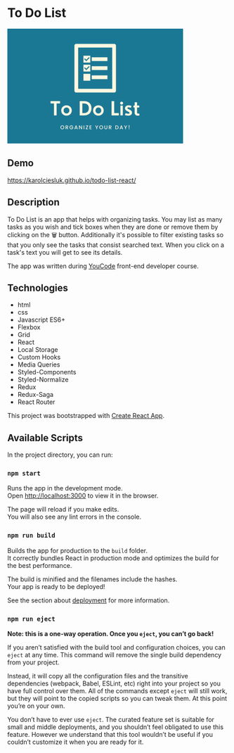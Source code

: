 # To Do List

![ToDo List logo](./readmeImage1.png)

## Demo

https://karolciesluk.github.io/todo-list-react/

## Description

To Do List is an app that helps with organizing tasks.
You may list as many tasks as you wish and tick boxes when they are done or remove them by clicking on the 🗑 button. 
Additionally it's possible to filter existing tasks so that you only see the tasks that consist searched text.
When you click on a task's text you will get to see its details.

The app was written during [YouCode](https://youcode.pl/frontend-developer/) front-end developer course.

## Technologies
- html
- css
- Javascript ES6+
- Flexbox
- Grid
- React
- Local Storage
- Custom Hooks
- Media Queries
- Styled-Components
- Styled-Normalize
- Redux
- Redux-Saga
- React Router


This project was bootstrapped with [Create React App](https://github.com/facebook/create-react-app).

## Available Scripts

In the project directory, you can run:

### `npm start`

Runs the app in the development mode.\
Open [http://localhost:3000](http://localhost:3000) to view it in the browser.

The page will reload if you make edits.\
You will also see any lint errors in the console.

### `npm run build`

Builds the app for production to the `build` folder.\
It correctly bundles React in production mode and optimizes the build for the best performance.

The build is minified and the filenames include the hashes.\
Your app is ready to be deployed!

See the section about [deployment](https://facebook.github.io/create-react-app/docs/deployment) for more information.

### `npm run eject`

**Note: this is a one-way operation. Once you `eject`, you can’t go back!**

If you aren’t satisfied with the build tool and configuration choices, you can `eject` at any time. This command will remove the single build dependency from your project.

Instead, it will copy all the configuration files and the transitive dependencies (webpack, Babel, ESLint, etc) right into your project so you have full control over them. All of the commands except `eject` will still work, but they will point to the copied scripts so you can tweak them. At this point you’re on your own.

You don’t have to ever use `eject`. The curated feature set is suitable for small and middle deployments, and you shouldn’t feel obligated to use this feature. However we understand that this tool wouldn’t be useful if you couldn’t customize it when you are ready for it.